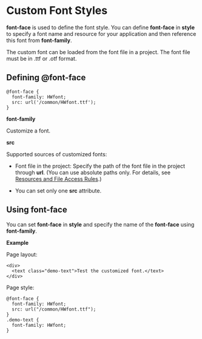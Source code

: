 # Custom Font Styles<a name="EN-US_TOPIC_0000001173324599"></a>

**font-face**  is used to define the font style. You can define  **font-face**  in  **style**  to specify a font name and resource for your application and then reference this font from  **font-family**.

The custom font can be loaded from the font file in a project. The font file must be in .ttf or .otf format.

## Defining @font-face<a name="section185107316712"></a>

```
@font-face {   
  font-family: HWfont; 
  src: url('/common/HWfont.ttf'); 
}
```

**font-family**

Customize a font.

**src**

Supported sources of customized fonts:

-   Font file in the project: Specify the path of the font file in the project through  **url**. \(You can use absolute paths only. For details, see  [Resources and File Access Rules](../../ui/js-framework-file.md#section6620355202117).\)

-   You can set only one  **src**  attribute.

## Using font-face<a name="section713052011710"></a>

You can set  **font-face**  in  **style**  and specify the name of the  **font-face**  using  **font-family**.

**Example**

Page layout:

```
<div>    
  <text class="demo-text">Test the customized font.</text>  
</div>
```

Page style:

```
@font-face {
  font-family: HWfont;
  src: url("/common/HWfont.ttf");
}
.demo-text {
  font-family: HWfont;
}
```

